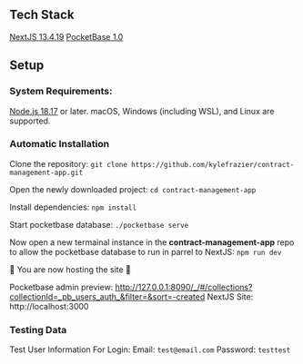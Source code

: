 ## Tech Stack
[NextJS 13.4.19](https://nextjs.org "NextJS")
[PocketBase 1.0](https://pocketbase.io "PocketBase")

## Setup
### System Requirements:
[Node.js 18.17](https://nodejs.org/en "Node") or later.
macOS, Windows (including WSL), and Linux are supported.

### Automatic Installation
Clone the repository:
`git clone https://github.com/kylefrazier/contract-management-app.git`

Open the newly downloaded project:
`cd contract-management-app`

Install dependencies:
`npm install`

Start pocketbase database:
`./pocketbase serve`

Now open a new termainal instance in the **contract-management-app** repo to allow the pocketbase database to run in parrel to NextJS:
`npm run dev`

🎉 You are now hosting the site 🎉

Pocketbase admin preview: http://127.0.0.1:8090/_/#/collections?collectionId=_pb_users_auth_&filter=&sort=-created
NextJS Site: http://localhost:3000

### Testing Data

Test User Information For Login:
Email: `test@email.com`
Password: `testtest`

